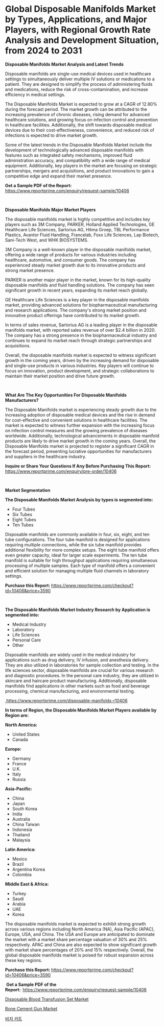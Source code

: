 <p><h1>Global Disposable Manifolds Market by Types, Applications, and Major Players, with Regional Growth Rate Analysis and Development Situation, from 2024 to 2031</h1></p><p><strong>Disposable Manifolds Market Analysis and Latest Trends</strong></p>
<p><p>Disposable manifolds are single-use medical devices used in healthcare settings to simultaneously deliver multiple IV solutions or medications to a patient. They are designed to simplify the process of administering fluids and medications, reduce the risk of cross-contamination, and increase efficiency in medical settings.</p><p>The Disposable Manifolds Market is expected to grow at a CAGR of 12.80% during the forecast period. The market growth can be attributed to the increasing prevalence of chronic diseases, rising demand for advanced healthcare solutions, and growing focus on infection control and prevention in healthcare facilities. Additionally, the shift towards disposable medical devices due to their cost-effectiveness, convenience, and reduced risk of infections is expected to drive market growth.</p><p>Some of the latest trends in the Disposable Manifolds Market include the development of technologically advanced disposable manifolds with features such as integrated safety mechanisms, improved fluid administration accuracy, and compatibility with a wide range of medical equipment. Additionally, key players in the market are focusing on strategic partnerships, mergers and acquisitions, and product innovations to gain a competitive edge and expand their market presence.</p></p>
<p><strong>Get a Sample PDF of the Report:&nbsp;</strong> <a href="https://www.reportprime.com/enquiry/request-sample/10406">https://www.reportprime.com/enquiry/request-sample/10406</a></p>
<p>&nbsp;</p>
<p><strong>Disposable Manifolds Major Market Players</strong></p>
<p><p>The disposable manifolds market is highly competitive and includes key players such as 3M Company, PARKER, Holland Applied Technologies, GE Healthcare Life Sciences, Sartorius AG, Hitma Groep, TBL Performance Plastics, Avantor Fluid Handling, Francelab, Foxx Life Sciences, Lap Biotech, Sani-Tech West, and WHK BIOSYSTEMS.</p><p>3M Company is a well-known player in the disposable manifolds market, offering a wide range of products for various industries including healthcare, automotive, and consumer goods. The company has experienced steady market growth due to its innovative products and strong market presence.</p><p>PARKER is another major player in the market, known for its high-quality disposable manifolds and fluid handling solutions. The company has seen significant growth in recent years, expanding its market reach globally.</p><p>GE Healthcare Life Sciences is a key player in the disposable manifolds market, providing advanced solutions for biopharmaceutical manufacturing and research applications. The company's strong market position and innovative product offerings have contributed to its market growth.</p><p>In terms of sales revenue, Sartorius AG is a leading player in the disposable manifolds market, with reported sales revenue of over $2.4 billion in 2020. The company has a strong presence in the biopharmaceutical industry and continues to expand its market reach through strategic partnerships and acquisitions.</p><p>Overall, the disposable manifolds market is expected to witness significant growth in the coming years, driven by the increasing demand for disposable and single-use products in various industries. Key players will continue to focus on innovation, product development, and strategic collaborations to maintain their market position and drive future growth.</p></p>
<p>&nbsp;</p>
<p><strong>What Are The Key Opportunities For Disposable Manifolds Manufacturers?</strong></p>
<p><p>The Disposable Manifolds market is experiencing steady growth due to the increasing adoption of disposable medical devices and the rise in demand for cost-effective and convenient solutions in healthcare facilities. The market is expected to witness further expansion with the increasing focus on infection control measures and the growing prevalence of diseases worldwide. Additionally, technological advancements in disposable manifold products are likely to drive market growth in the coming years. Overall, the Disposable Manifolds market is projected to register a significant CAGR in the forecast period, presenting lucrative opportunities for manufacturers and suppliers in the healthcare industry.</p></p>
<p><strong>Inquire or Share Your Questions If Any Before Purchasing This Report:</strong> <a href="https://www.reportprime.com/enquiry/pre-order/10406">https://www.reportprime.com/enquiry/pre-order/10406</a></p>
<p>&nbsp;</p>
<p><strong>Market Segmentation</strong></p>
<p><strong>The Disposable Manifolds Market Analysis by types is segmented into:</strong></p>
<p><ul><li>Four Tubes</li><li>Six Tubes</li><li>Eight Tubes</li><li>Ten Tubes</li></ul></p>
<p><p>Disposable manifolds are commonly available in four, six, eight, and ten tube configurations. The four tube manifold is designed for applications requiring multiple connections, while the six tube manifold provides additional flexibility for more complex setups. The eight tube manifold offers even greater capacity, ideal for larger scale experiments. The ten tube manifold is suitable for high throughput applications requiring simultaneous processing of multiple samples. Each type of manifold offers a convenient and efficient solution for managing multiple fluid channels in laboratory settings.</p></p>
<p><strong>Purchase this Report:&nbsp;</strong><a href="https://www.reportprime.com/checkout?id=10406&price=3590">https://www.reportprime.com/checkout?id=10406&price=3590</a></p>
<p>&nbsp;</p>
<p><strong>The Disposable Manifolds Market Industry Research by Application is segmented into:</strong></p>
<p><ul><li>Medical Industry</li><li>Laboratory</li><li>Life Sciences</li><li>Personal Care</li><li>Other</li></ul></p>
<p><p>Disposable manifolds are widely used in the medical industry for applications such as drug delivery, IV infusion, and anesthesia delivery. They are also utilized in laboratories for sample collection and testing. In the life sciences sector, disposable manifolds are crucial for various research and diagnostic procedures. In the personal care industry, they are utilized in skincare and haircare product manufacturing. Additionally, disposable manifolds find applications in other markets such as food and beverage processing, chemical manufacturing, and environmental testing.</p></p>
<p><a href="https://www.reportprime.com/disposable-manifolds-r10406">&nbsp;https://www.reportprime.com/disposable-manifolds-r10406</a></p>
<p><strong>In terms of Region, the Disposable Manifolds Market Players available by Region are:</strong></p>
<p>
    <p> <strong> North America: </strong>
        <ul>
            <li>United States</li>
            <li>Canada</li>
        </ul>
        </p> 
    <p> <strong> Europe: </strong>
        <ul>
            <li>Germany</li>
            <li>France</li>
            <li>U.K.</li>
            <li>Italy</li>
            <li>Russia</li>
        </ul>
        </p> 
    <p> <strong> Asia-Pacific: </strong>
        <ul>
            <li>China</li>
            <li>Japan</li>
            <li>South Korea</li>
            <li>India</li>
            <li>Australia</li>
            <li>China Taiwan</li>
            <li>Indonesia</li>
            <li>Thailand</li>
            <li>Malaysia</li>
        </ul>
        </p> 
    <p> <strong> Latin America: </strong>
        <ul>
            <li>Mexico</li>
            <li>Brazil</li>
            <li>Argentina Korea</li>
            <li>Colombia</li>
        </ul>
        </p> 
    <p> <strong> Middle East & Africa: </strong>
        <ul>
            <li>Turkey</li>
            <li>Saudi</li>
            <li>Arabia</li>
            <li>UAE</li>
            <li>Korea</li>
        </ul>
    </p>
    </p>
<p><p>The disposable manifolds market is expected to exhibit strong growth across various regions including North America (NA), Asia Pacific (APAC), Europe, USA, and China. The USA and Europe are anticipated to dominate the market with a market share percentage valuation of 30% and 25% respectively. APAC and China are also expected to show significant growth with market share percentages of 20% and 15% respectively. Overall, the global disposable manifolds market is poised for robust expansion across these key regions.</p></p>
<p><strong>Purchase this Report: </strong><a href="https://www.reportprime.com/checkout?id=10406&price=3590">https://www.reportprime.com/checkout?id=10406&price=3590</a></p>
<p>&nbsp;<strong>Get a Sample PDF of the Report:&nbsp;&nbsp;</strong><a href="https://www.reportprime.com/enquiry/request-sample/10406">https://www.reportprime.com/enquiry/request-sample/10406</a></p>
<p><strong></strong></p>
<p><p><a href="https://www.linkedin.com/pulse/disposable-blood-transfusion-set-market-size-outlook-forecast-tsr1e?trackingId=uWTfR30%2Fwit953TjDegq9g%3D%3D">Disposable Blood Transfusion Set Market</a></p><p><a href="https://www.linkedin.com/pulse/bone-cement-gun-market-insights-cagr-trends-growth-strategies-ewale?trackingId=8t6X5q%2Ftry0PpMZE0xRJ%2BQ%3D%3D">Bone Cement Gun Market</a></p><p><a href="https://medium.com/@douglasvasquez626/%ED%95%B4%EB%B3%80-%EC%B9%B4%ED%8A%B8-%EC%8B%9C%EC%9E%A5-%EB%B6%84%EC%84%9D-%EB%B0%8F-%ED%81%AC%EA%B8%B0-%EC%98%88%EC%B8%A1%EC%9D%80-2024%EB%85%84%EB%B6%80%ED%84%B0-2031%EB%85%84%EA%B9%8C%EC%A7%80%EC%9D%98-%EA%B8%B0%EA%B0%84%EC%9D%84-%EB%8C%80%EC%83%81%EC%9C%BC%EB%A1%9C-%ED%95%A9%EB%8B%88%EB%8B%A4-3f8c6fbffb16">비치 카트</a></p></p>